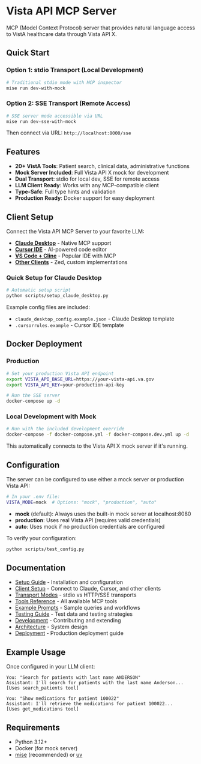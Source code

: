 # Vista API MCP Server

MCP (Model Context Protocol) server that provides natural language access to VistA healthcare data through Vista API X.

## Quick Start

### Option 1: stdio Transport (Local Development)
```bash
# Traditional stdio mode with MCP inspector
mise run dev-with-mock
```

### Option 2: SSE Transport (Remote Access)
```bash
# SSE server mode accessible via URL
mise run dev-sse-with-mock
```

Then connect via URL: `http://localhost:8000/sse`

## Features

- **20+ VistA Tools**: Patient search, clinical data, administrative functions
- **Mock Server Included**: Full Vista API X mock for development
- **Dual Transport**: stdio for local dev, SSE for remote access
- **LLM Client Ready**: Works with any MCP-compatible client
- **Type-Safe**: Full type hints and validation
- **Production Ready**: Docker support for easy deployment

## Client Setup

Connect the Vista API MCP Server to your favorite LLM:

- **[Claude Desktop](docs/CLIENT_SETUP.md#claude-desktop)** - Native MCP support
- **[Cursor IDE](docs/CLIENT_SETUP.md#cursor)** - AI-powered code editor
- **[VS Code + Cline](docs/CLIENT_SETUP.md#vs-code-cline-extension)** - Popular IDE with MCP
- **[Other Clients](docs/CLIENT_SETUP.md#custom-mcp-clients)** - Zed, custom implementations

### Quick Setup for Claude Desktop

```bash
# Automatic setup script
python scripts/setup_claude_desktop.py
```

Example config files are included:
- `claude_desktop_config.example.json` - Claude Desktop template
- `.cursorrules.example` - Cursor IDE template

## Docker Deployment

### Production
```bash
# Set your production Vista API endpoint
export VISTA_API_BASE_URL=https://your-vista-api.va.gov
export VISTA_API_KEY=your-production-api-key

# Run the SSE server
docker-compose up -d
```

### Local Development with Mock
```bash
# Run with the included development override
docker-compose -f docker-compose.yml -f docker-compose.dev.yml up -d
```

This automatically connects to the Vista API X mock server if it's running.

## Configuration

The server can be configured to use either a mock server or production Vista API:

```bash
# In your .env file:
VISTA_MODE=mock  # Options: "mock", "production", "auto"
```

- **mock** (default): Always uses the built-in mock server at localhost:8080
- **production**: Uses real Vista API (requires valid credentials)
- **auto**: Uses mock if no production credentials are configured

To verify your configuration:
```bash
python scripts/test_config.py
```

## Documentation

- [Setup Guide](docs/SETUP.md) - Installation and configuration
- [Client Setup](docs/CLIENT_SETUP.md) - Connect to Claude, Cursor, and other clients
- [Transport Modes](docs/TRANSPORTS.md) - stdio vs HTTP/SSE transports
- [Tools Reference](docs/TOOLS.md) - All available MCP tools
- [Example Prompts](docs/PROMPTS.md) - Sample queries and workflows
- [Testing Guide](docs/TESTING.md) - Test data and testing strategies
- [Development](docs/DEVELOPMENT.md) - Contributing and extending
- [Architecture](docs/ARCHITECTURE.md) - System design
- [Deployment](docs/DEPLOYMENT.md) - Production deployment guide

## Example Usage

Once configured in your LLM client:

```
You: "Search for patients with last name ANDERSON"
Assistant: I'll search for patients with the last name Anderson...
[Uses search_patients tool]

You: "Show medications for patient 100022"
Assistant: I'll retrieve the medications for patient 100022...
[Uses get_medications tool]
```

## Requirements

- Python 3.12+
- Docker (for mock server)
- [mise](https://mise.run) (recommended) or [uv](https://github.com/astral-sh/uv)